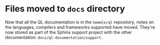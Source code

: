 # Files moved to ``docs`` directory

Now that all the QL documentation is in the `Semmle/ql` repository,
notes on the languages, compilers and frameworks supported have moved.
They're now stored as part of the Sphinx support project with the other documentation:
``docs/ql-documentation/support``.
